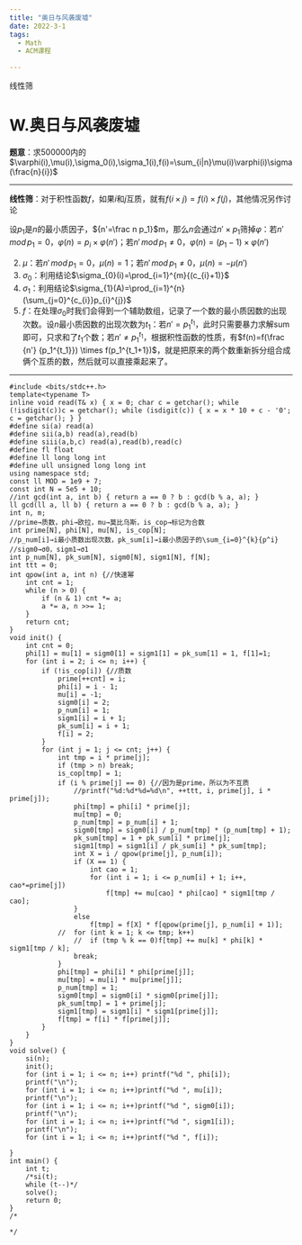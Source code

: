 ```yaml
---
title: "奥日与风袭废墟"
date: 2022-3-1
tags:
  - Math
  - ACM课程

---
```


线性筛

<!-- more -->

# W.奥日与风袭废墟

**题意**：求500000内的$\varphi(i),\mu(i),\sigma_0(i),\sigma_1(i),f(i)=\sum_{i|n}\mu(i)\varphi(i)\sigma(\frac{n}{i})$

***

**线性筛**：对于积性函数$f$，如果$i$和$j$互质，就有$f(i \times j)=f(i) \times f(j)$，其他情况另作讨论

设$p_1$是$n$的最小质因子，${n'=\frac n p_1}$m，那么$n$会通过$n'\times p_1$筛掉$\varphi$：若$n'\,mod\,p_1=0$，$\varphi(n)=p_i\times\varphi(n')$；若$n' \,mod\, {p_1}\neq0$，$\varphi(n)=(p_1-1)\times\varphi(n')$

2. $\mu$：若$n'\,mod\, p_1=0$，$\mu(n)=1$；若$n'\,mod\, p_1 \neq 0$，$\mu(n)=-\mu(n')$
3. $\sigma_0$：利用结论$\sigma_{0}(i)=\prod_{i=1}^{m}{(c_{i}+1)}$
4. $\sigma_1$：利用结论$\sigma_{1}(A)=\prod_{i=1}^{n}(\sum_{j=0}^{c_{i}}p_{i}^{j})$
5. $f$：在处理$\sigma_0$时我们会得到一个辅助数组，记录了一个数的最小质因数的出现次数。设$n$最小质因数的出现次数为$t_1$：若$n'=p_1^{t_1}$，此时只需要暴力求解sum即可，只求和了$t_1$个数；若$n'\neq{p_1^{t_1}}$，根据积性函数的性质，有$f(n)=f(\frac {n'} {p_1^{t_1}}) \times f(p_1^{t_1+1})$，就是把原来的两个数重新拆分组合成俩个互质的数，然后就可以直接乘起来了。

***

```
#include <bits/stdc++.h>
template<typename T>
inline void read(T& x) { x = 0; char c = getchar(); while (!isdigit(c))c = getchar(); while (isdigit(c)) { x = x * 10 + c - '0'; c = getchar(); } }
#define si(a) read(a)
#define sii(a,b) read(a),read(b)
#define siii(a,b,c) read(a),read(b),read(c)
#define fl float
#define ll long long int
#define ull unsigned long long int
using namespace std;
const ll MOD = 1e9 + 7;
const int N = 5e5 + 10;
//int gcd(int a, int b) { return a == 0 ? b : gcd(b % a, a); }
ll gcd(ll a, ll b) { return a == 0 ? b : gcd(b % a, a); }
int n, m;
//prime→质数，phi→欧拉，mu→莫比乌斯，is_cop→标记为合数
int prime[N], phi[N], mu[N], is_cop[N];
//p_num[i]→i最小质数出现次数，pk_sum[i]→i最小质因子的\sum_{i=0}^{k}{p^i}
//sigm0→σ0，sigm1→σ1
int p_num[N], pk_sum[N], sigm0[N], sigm1[N], f[N];
int ttt = 0;
int qpow(int a, int n) {//快速幂
	int cnt = 1;
	while (n > 0) {
		if (n & 1) cnt *= a;
		a *= a, n >>= 1;
	}
	return cnt;
}
void init() {
	int cnt = 0;
	phi[1] = mu[1] = sigm0[1] = sigm1[1] = pk_sum[1] = 1, f[1]=1;
	for (int i = 2; i <= n; i++) {
		if (!is_cop[i]) {//质数
			prime[++cnt] = i;
			phi[i] = i - 1;
			mu[i] = -1;
			sigm0[i] = 2;
			p_num[i] = 1;
			sigm1[i] = i + 1;
			pk_sum[i] = i + 1;
			f[i] = 2;
		}
		for (int j = 1; j <= cnt; j++) {
			int tmp = i * prime[j];
			if (tmp > n) break;
			is_cop[tmp] = 1;
			if (i % prime[j] == 0) {//因为是prime，所以为不互质
				//printf("%d:%d*%d=%d\n", ++ttt, i, prime[j], i * prime[j]);
				phi[tmp] = phi[i] * prime[j];
				mu[tmp] = 0;
				p_num[tmp] = p_num[i] + 1;
				sigm0[tmp] = sigm0[i] / p_num[tmp] * (p_num[tmp] + 1);
				pk_sum[tmp] = 1 + pk_sum[i] * prime[j];
				sigm1[tmp] = sigm1[i] / pk_sum[i] * pk_sum[tmp];
				int X = i / qpow(prime[j], p_num[i]);
				if (X == 1) {
					int cao = 1;
					for (int i = 1; i <= p_num[i] + 1; i++, cao*=prime[j])
						f[tmp] += mu[cao] * phi[cao] * sigm1[tmp / cao];
				}
				else 
					f[tmp] = f[X] * f[qpow(prime[j], p_num[i] + 1)];
			//	for (int k = 1; k <= tmp; k++)
				//	if (tmp % k == 0)f[tmp] += mu[k] * phi[k] * sigm1[tmp / k];
				break;
			}
			phi[tmp] = phi[i] * phi[prime[j]];
			mu[tmp] = mu[i] * mu[prime[j]];
			p_num[tmp] = 1;
			sigm0[tmp] = sigm0[i] * sigm0[prime[j]];
			pk_sum[tmp] = 1 + prime[j];
			sigm1[tmp] = sigm1[i] * sigm1[prime[j]];
			f[tmp] = f[i] * f[prime[j]];
		}
	}
}
void solve() {
	si(n);
	init();
	for (int i = 1; i <= n; i++) printf("%d ", phi[i]);
	printf("\n");
	for (int i = 1; i <= n; i++)printf("%d ", mu[i]);
	printf("\n");
	for (int i = 1; i <= n; i++)printf("%d ", sigm0[i]);
	printf("\n");
	for (int i = 1; i <= n; i++)printf("%d ", sigm1[i]);
	printf("\n");
	for (int i = 1; i <= n; i++)printf("%d ", f[i]);

}
int main() {
	int t;
	/*si(t);
	while (t--)*/
	solve();
	return 0;
}
/*

*/
```

